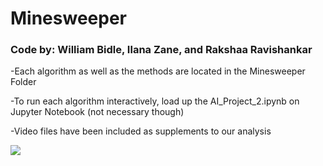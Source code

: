 # Minesweeper
### Code by: William Bidle, Ilana Zane, and Rakshaa Ravishankar

-Each algorithm as well as the methods are located in the Minesweeper Folder

-To run each algorithm interactively, load up the AI_Project_2.ipynb on Jupyter Notebook (not necessary though)

-Video files have been included as supplements to our analysis

![](https://github.com/WilliamBidle/AI-Project-2/blob/master/MS.jpeg)

